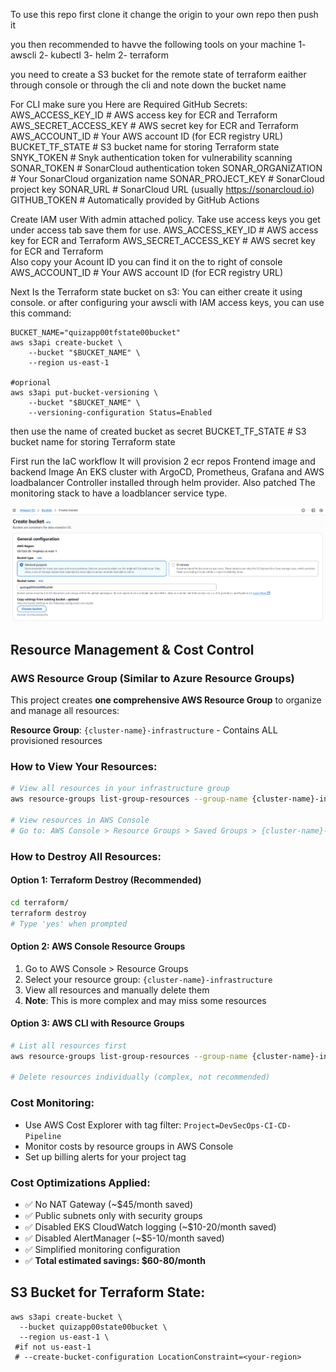 To use this repo
first clone it 
change the origin to your own repo
then push it

you then recommended to havve the following tools on your machine
1- awscli
2- kubectl
3- helm
2- terraform

you need to create a S3 bucket for the remote state of terraform
eaither through console or through the cli
and note down the bucket name



For CLI make sure you 
Here are  Required GitHub Secrets:
AWS_ACCESS_KEY_ID           # AWS access key for ECR and Terraform
AWS_SECRET_ACCESS_KEY       # AWS secret key for ECR and Terraform  
AWS_ACCOUNT_ID              # Your AWS account ID (for ECR registry URL)
BUCKET_TF_STATE            # S3 bucket name for storing Terraform state
SNYK_TOKEN                 # Snyk authentication token for vulnerability scanning
SONAR_TOKEN               # SonarCloud authentication token
SONAR_ORGANIZATION        # Your SonarCloud organization name
SONAR_PROJECT_KEY         # SonarCloud project key
SONAR_URL                 # SonarCloud URL (usually https://sonarcloud.io)
GITHUB_TOKEN              # Automatically provided by GitHub Actions

Create IAM user With admin attached policy.
Take use access keys you get under access tab save them for use.
AWS_ACCESS_KEY_ID           # AWS access key for ECR and Terraform
AWS_SECRET_ACCESS_KEY       # AWS secret key for ECR and Terraform  
Also copy your Acount ID you can find it on the to right  of console
AWS_ACCOUNT_ID              # Your AWS account ID (for ECR registry URL)

Next Is the Terraform state bucket on s3:
You can either create it using console.
or after configuring your awscli with IAM access keys, you can use this command:

```
BUCKET_NAME="quizapp00tfstate00bucket"
aws s3api create-bucket \
    --bucket "$BUCKET_NAME" \
    --region us-east-1

#oprional
aws s3api put-bucket-versioning \
    --bucket "$BUCKET_NAME" \
    --versioning-configuration Status=Enabled
```

then use the name of created bucket as secret
BUCKET_TF_STATE            # S3 bucket name for storing Terraform state



First run the IaC workflow
It will provision 2 ecr repos Frontend image and backend Image
An EKS cluster with ArgoCD, Prometheus, Grafana and AWS loadbalancer Controller installed through helm provider. Also patched The monitoring stack to have a loadblancer service type.

![alt text](image.png)

## Resource Management & Cost Control

### AWS Resource Group (Similar to Azure Resource Groups)
This project creates **one comprehensive AWS Resource Group** to organize and manage all resources:

**Resource Group**: `{cluster-name}-infrastructure` - Contains ALL provisioned resources

### How to View Your Resources:
```bash
# View all resources in your infrastructure group
aws resource-groups list-group-resources --group-name {cluster-name}-infrastructure

# View resources in AWS Console
# Go to: AWS Console > Resource Groups > Saved Groups > {cluster-name}-infrastructure
```

### How to Destroy All Resources:

#### Option 1: Terraform Destroy (Recommended)
```bash
cd terraform/
terraform destroy
# Type 'yes' when prompted
```

#### Option 2: AWS Console Resource Groups
1. Go to AWS Console > Resource Groups
2. Select your resource group: `{cluster-name}-infrastructure`
3. View all resources and manually delete them
4. **Note**: This is more complex and may miss some resources

#### Option 3: AWS CLI with Resource Groups
```bash
# List all resources first
aws resource-groups list-group-resources --group-name {cluster-name}-infrastructure

# Delete resources individually (complex, not recommended)
```

### Cost Monitoring:
- Use AWS Cost Explorer with tag filter: `Project=DevSecOps-CI-CD-Pipeline`
- Monitor costs by resource groups in AWS Console
- Set up billing alerts for your project tag

### Cost Optimizations Applied:
- ✅ No NAT Gateway (~$45/month saved)
- ✅ Public subnets only with security groups
- ✅ Disabled EKS CloudWatch logging (~$10-20/month saved)
- ✅ Disabled AlertManager (~$5-10/month saved)
- ✅ Simplified monitoring configuration
- ✅ **Total estimated savings: $60-80/month**

## S3 Bucket for Terraform State:
```
aws s3api create-bucket \
  --bucket quizapp00state00bucket \
  --region us-east-1 \
 #if not us-east-1
 # --create-bucket-configuration LocationConstraint=<your-region> 
```
